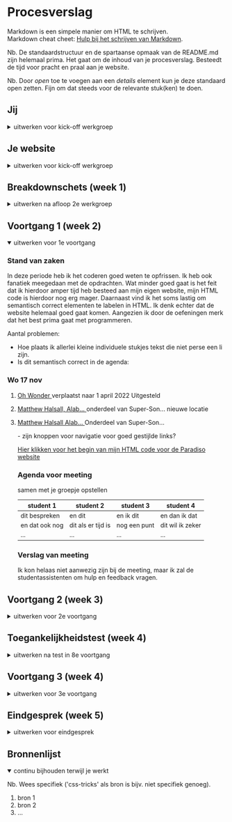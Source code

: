 # Procesverslag
Markdown is een simpele manier om HTML te schrijven.  
Markdown cheat cheet: [Hulp bij het schrijven van Markdown](https://github.com/adam-p/markdown-here/wiki/Markdown-Cheatsheet).

Nb. De standaardstructuur en de spartaanse opmaak van de README.md zijn helemaal prima. Het gaat om de inhoud van je procesverslag. Besteedt de tijd voor pracht en praal aan je website.

Nb. Door *open* toe te voegen aan een *details* element kun je deze standaard open zetten. Fijn om dat steeds voor de relevante stuk(ken) te doen.





## Jij

<details>
<summary>uitwerken voor kick-off werkgroep</summary>

### Auteur:
Nina van Eijk

#### Je startniveau:
Blauw (Dit kan nog veranderen als ik de slag te pakken heb)

#### Je focus:
Responsive 
 
</details>





## Je website

<details>
<summary>uitwerken voor kick-off werkgroep</summary>

### Je opdracht:
https://www.paradiso.nl/en/
 
#### Screenshot(s) van de eerste pagina (small screen): 
hier de naam van de pagina  
<img src="images/ParadisoHomeScreenshot.png" width="375px" alt="omschrijving van de pagina">

#### Screenshot(s) van de tweede pagina (small screen):
hier de naam van de pagina  
<img src="images/ParadisoIndieScreenshot.png" width="375px" alt="omschrijving van de pagina">
 
</details>



## Breakdownschets (week 1)

<details>
<summary>uitwerken na afloop 2e werkgroep</summary>

### de hele pagina: 
<img src="images/htmlAnalyseHome.png" alt="breakdown van de hele pagina">

### dynamisch deel (bijv menu): 
<img src="images/htmlAnalyseMenu.png" width="375px" alt="breakdown van een dynamisch deel">

### wellicht nog een dynamisch deel (bijv filter): 
<img src="images/dummy-plaatje.jpg" width="375px" alt="breakdown van nog een dynamisch deel">

</details>





## Voortgang 1 (week 2)

<details open>
<summary>uitwerken voor 1e voortgang</summary>

### Stand van zaken
In deze periode heb ik het coderen goed weten te opfrissen. Ik heb ook fanatiek meegedaan met de opdrachten. Wat minder goed gaat is het feit dat ik hierdoor amper tijd heb besteed aan mijn eigen website, mijn HTML code is hierdoor nog erg mager. Daarnaast vind ik het soms lastig om semantisch correct elementen te labelen in HTML. Ik denk echter dat de website helemaal goed gaat komen. Aangezien ik door de oefeningen merk dat het best prima gaat met programmeren. 
 
Aantal problemen: 
 - Hoe plaats ik allerlei kleine individuele stukjes tekst die niet perse een li zijn. 
 - Is dit semantisch correct in de agenda:
 
 <h3> Wo 17 nov </h3>
                  <ol> 
                    <li><p> <a href=""> Oh Wonder </a> verplaatst naar <time> 1 april 2022 </time> Uitgesteld  </li>
                      <li> <p> <a href=""> Matthew Halsall, Alab...  </a> onderdeel van Super-Son... nieuwe locatie </p> </li>
                    <li> <p> <a href=""> Matthew Halsall Alab... </a> Onderdeel van Super-Son...</p></li>
- zijn knoppen voor navigatie voor goed gestijlde links? 

<a href="https://codepen.io/ninavaneijk/pen/yLodzRY"> Hier klikken voor het begin van mijn HTML code voor de Paradiso website </a> 

### Agenda voor meeting
samen met je groepje opstellen

| student 1      | student 2          | student 3    | student 4        |
| ---            | ---                | ---          | ---              |
| dit bespreken  | en dit             | en ik dit    | en dan ik dat    |
| en dat ook nog | dit als er tijd is | nog een punt | dit wil ik zeker |
| ...            | ...                | ...          | ...              |


### Verslag van meeting
                   
Ik kon helaas niet aanwezig zijn bij de meeting, maar ik zal de studentassistenten om hulp en feedback vragen. 

</details>





## Voortgang 2 (week 3)

<details>
<summary>uitwerken voor 2e voortgang</summary>

### Stand van zaken
hier dit ging goed & dit was lastig (neem ook screenshots op van delen van je website en code)


### Agenda voor meeting
samen met je groepje opstellen

| student 1      | student 2          | student 3    | student 4        |
| ---            | ---                | ---          | ---              |
| dit bespreken  | en dit             | en ik dit    | en dan ik dat    |
| en dat ook nog | dit als er tijd is | nog een punt | dit wil ik zeker |
| ...            | ...                | ...          | ...              |


### Verslag van meeting
hier na afloop snel de uitkomsten van de meeting vastleggen

- punt 1
- punt 2
- nog een punt
- ...

</details>





## Toegankelijkheidstest (week 4)

<details>
<summary>uitwerken na test in 8e voortgang</summary>

### Bevindingen
Lijst met je bevindingen die in de test naar voren kwamen:

#### Titel eerste bevinding
Hier korte omschrijving (met indien nodig een afbeelding)

Hier een omschrijving van hoe het opgelost kan worden (met indien nodig een afbeelding)


#### Titel tweede bevinding. 
Hier korte omschrijving (met indien nodig een afbeelding)

Hier een omschrijving van hoe het opgelost kan worden (met indien nodig een afbeelding)


#### Titel volgende bevinding. 
Hier korte omschrijving (met indien nodig een afbeelding)

Hier een omschrijving van hoe het opgelost kan worden (met indien nodig een afbeelding)


#### Titel nog een bevinding. 
Hier korte omschrijving (met indien nodig een afbeelding)

Hier een omschrijving van hoe het opgelost kan worden (met indien nodig een afbeelding)

</details>





## Voortgang 3 (week 4)

<details>
<summary>uitwerken voor 3e voortgang</summary>

### Stand van zaken
hier dit ging goed & dit was lastig (neem ook screenshots op van delen van je website en code)


### Agenda voor meeting
samen met je groepje opstellen

| student 1      | student 2          | student 3    | student 4        |
| ---            | ---                | ---          | ---              |
| dit bespreken  | en dit             | en ik dit    | en dan ik dat    |
| en dat ook nog | dit als er tijd is | nog een punt | dit wil ik zeker |
| ...            | ...                | ...          | ...              |


### Verslag van meeting
hier na afloop snel de uitkomsten van de meeting vastleggen

- punt 1
- punt 2
- nog een punt
- ...

</details>





## Eindgesprek (week 5)

<details>
<summary>uitwerken voor eindgesprek</summary>

### Stand van zaken
hier dit ging goed & dit was lastig (neem ook screenshots op van delen van je website en code)

### Screenshot(s)

hier screenshot(s) van je eindresultaat

</details>





## Bronnenlijst

<details open>
<summary>continu bijhouden terwijl je werkt</summary>

Nb. Wees specifiek ('css-tricks' als bron is bijv. niet specifiek genoeg).

1. bron 1
2. bron 2
3. ...

</details>
